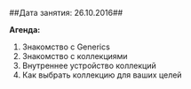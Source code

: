 ##Дата занятия: 26.10.2016##

**Агенда:**

1. Знакомство с Generics
1. Знакомство с коллекциями
1. Внутреннее устройство коллекций
1. Как выбрать коллекцию для ваших целей
